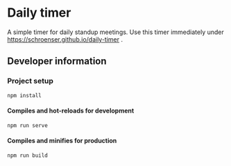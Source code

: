 # Daily timer

A simple timer for daily standup meetings.
Use this timer immediately under https://schroenser.github.io/daily-timer .

## Developer information

### Project setup
```shell
npm install
```

#### Compiles and hot-reloads for development
```shell
npm run serve
```

#### Compiles and minifies for production
```shell
npm run build
```
